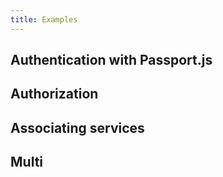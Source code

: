 ```yaml
---
title: Examples
---
```


## Authentication with Passport.js

## Authorization

## Associating services

## Multi